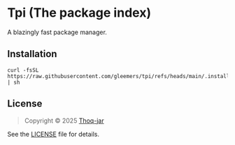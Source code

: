 # Tpi (The package index)

A blazingly fast package manager.

## Installation
```shell
curl -fsSL https://raw.githubusercontent.com/gleemers/tpi/refs/heads/main/.install/install.sh | sh
```

## License
> Copyright © 2025 [Thoq-jar](https://thoq-jar.github.io)

See the [LICENSE](LICENSE.md) file for details.
